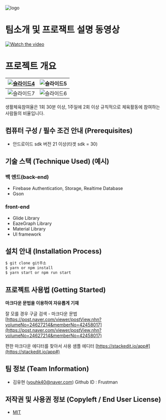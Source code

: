 ![logo](https://user-images.githubusercontent.com/48879350/97773302-d4d70000-1b91-11eb-8def-55158dc5ecf4.png)

# 팀소개 및 프로잭트 설명 동영상
[![Watch the video](https://img.youtube.com/vi/LjX3eVQdIyk/0.jpg)](https://www.youtube.com/watch?time_continue=117&v=LjX3eVQdIyk)

# 프로젝트 개요
[![슬라이드4](https://user-images.githubusercontent.com/48879350/97773429-fa183e00-1b92-11eb-92b9-61fe8fd47064.PNG)](http://www.index.go.kr/unify/idx-info.do?idxCd=4252) | ![슬라이드5](https://user-images.githubusercontent.com/48879350/97773430-fc7a9800-1b92-11eb-8769-56352f85e0ee.PNG)
------------ | ------------- 
![슬라이드7](https://user-images.githubusercontent.com/48879350/97773432-ff758880-1b92-11eb-9e2c-74ef9fb42576.PNG) | ![슬라이드6](https://user-images.githubusercontent.com/48879350/97773433-ff758880-1b92-11eb-8195-fdad092f5517.PNG)

생활체육참여율은 1회 30분 이상, 1주일에 2회 이상 규칙적으로 체육활동에 참여하는 사람들의 비율입니다.

## 컴퓨터 구성 / 필수 조건 안내 (Prerequisites)
* 안드로이드 sdk 버전 21 이상(타겟 sdk = 30)

## 기술 스택 (Technique Used) (예시)
### 백 엔드(back-end)
 - Firebase Authentication, Storage, Realtime Database
 - Gson
 
### front-end
 -  Glide Library
 -  EazeGraph Library
 -  Material Library
 -  UI framework

## 설치 안내 (Installation Process)
```bash
$ git clone git주소
$ yarn or npm install
$ yarn start or npm run start
```

## 프로젝트 사용법 (Getting Started)
**마크다운 문법을 이용하여 자유롭게 기재**

잘 모를 경우
구글 검색 - 마크다운 문법
[https://post.naver.com/viewer/postView.nhn?volumeNo=24627214&memberNo=42458017](https://post.naver.com/viewer/postView.nhn?volumeNo=24627214&memberNo=42458017)

 편한 마크다운 에디터를 찾아서 사용
 샘플 에디터 [https://stackedit.io/app#](https://stackedit.io/app#)
 
## 팀 정보 (Team Information)
- 김유현 (youhk40@naver.com) Github ID : Frustman

## 저작권 및 사용권 정보 (Copyleft / End User License)
 * [MIT](https://github.com/osam2020-WEB/Sample-ProjectName-TeamName/blob/master/license.md)
